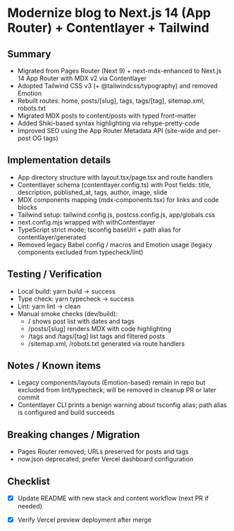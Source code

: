 # Modernize blog to Next.js 14 (App Router) + Contentlayer + Tailwind

## Summary
- Migrated from Pages Router (Next 9) + next-mdx-enhanced to Next.js 14 App Router with MDX v2 via Contentlayer
- Adopted Tailwind CSS v3 (+ @tailwindcss/typography) and removed Emotion
- Rebuilt routes: home, posts/[slug], tags, tags/[tag], sitemap.xml, robots.txt
- Migrated MDX posts to content/posts with typed front-matter
- Added Shiki-based syntax highlighting via rehype-pretty-code
- Improved SEO using the App Router Metadata API (site-wide and per-post OG tags)

## Implementation details
- App directory structure with layout.tsx/page.tsx and route handlers
- Contentlayer schema (contentlayer.config.ts) with Post fields: title, description, published_at, tags, author, image, slide
- MDX components mapping (mdx-components.tsx) for links and code blocks
- Tailwind setup: tailwind.config.js, postcss.config.js, app/globals.css
- next.config.mjs wrapped with withContentlayer
- TypeScript strict mode; tsconfig baseUrl + path alias for contentlayer/generated
- Removed legacy Babel config / macros and Emotion usage (legacy components excluded from typecheck/lint)

## Testing / Verification
- Local build: yarn build -> success
- Type check: yarn typecheck -> success
- Lint: yarn lint -> clean
- Manual smoke checks (dev/build):
  - / shows post list with dates and tags
  - /posts/[slug] renders MDX with code highlighting
  - /tags and /tags/[tag] list tags and filtered posts
  - /sitemap.xml, /robots.txt generated via route handlers

## Notes / Known items
- Legacy components/layouts (Emotion-based) remain in repo but excluded from lint/typecheck; will be removed in cleanup PR or later commit
- Contentlayer CLI prints a benign warning about tsconfig alias; path alias is configured and build succeeds

## Breaking changes / Migration
- Pages Router removed; URLs preserved for posts and tags
- now.json deprecated; prefer Vercel dashboard configuration

## Checklist
- [x] Update README with new stack and content workflow (next PR if needed)
- [x] Verify Vercel preview deployment after merge

